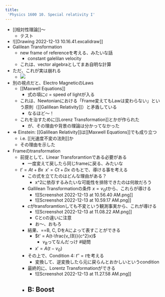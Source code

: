 ```yaml
---
title:
 'Physics 1600 10. Special relativity I'
---
```

- [[相対性理論]]〜
	- テスト
- ![[Drawing 2022-12-13 10.16.41.excalidraw]]
- Galilean Transformation
	- new frame of referenceを考える、みたいな話
		- constant galelilan velocity
	- これは、vector algebraとしてまあ自明な計算
- ただ、これが実は崩れる
	- [![](https://i.kakeru.app/00ffec286231f5753fbcb91fa4ea38b0.svg)](https://kakeru.app/00ffec286231f5753fbcb91fa4ea38b0)
- 別の視点だと、Electro MagneticのLaws
	- [[Maxwell Equations]]
		- 式の項に$c$ = speed of lightが入る
	- これは、Newtonianにおける「Frame変えてもLawは変わらない」という原則（[[Galillean Relativity]]）と矛盾している
		- なるほど〜！
	- これを治すために[[Lorenz Transformation]]とかが作られた
		- が、その理由や背景の理論は分かってなかった
- => Einstein: [[Galillean Relativity]]は[[Maxwell Equations]]でも成り立つ
	- i.e. [[光速度不変の法則]]か
	- その理由を示した
- Frameのtransformation
	- 前提として、Linear Transforamtionである必要がある
		- 一度変えて戻したら同じframeに戻る、みたいな
	- $t'=At+Bx\;\; x'=Ct+Dx$ のもとで、導ける事を考える
		- この式を立てたのはどんな理由がある？
			- x^2に依存するみたいな可能性を排除できたのは何故だろう
		- Gallilean Transformationの条件 $x = v_G t$から、これらが導ける
			- ![[Screenshot 2022-12-13 at 10.56.40 AM.png]]
			- ![[Screenshot 2022-12-13 at 10.59.17 AM.png]]
		- $c$がtransforamtionしても不変という観測事実から、これが導ける
			- ![[Screenshot 2022-12-13 at 11.08.22 AM.png]]
			- Cとcの違いに注意
			- お〜、おもろ
		- 結果、==B, C, DをAによって表すことができる
			- $t' = A(t-\frac{v_{B}}{c^2}x)$
				- $v_B$ってなんだっけ #疑問
			- $x' = A(t-v_{G})$
		- その上で、Condition 4: $t'' = t$を考える
			- 変換して、逆変換したら元に戻らんとおかしいというcondition
		- 最終的に、Lorentz Transformationができる
			- ![[Screenshot 2022-12-13 at 11.27.58 AM.png]]
		- B: Boost
			- 